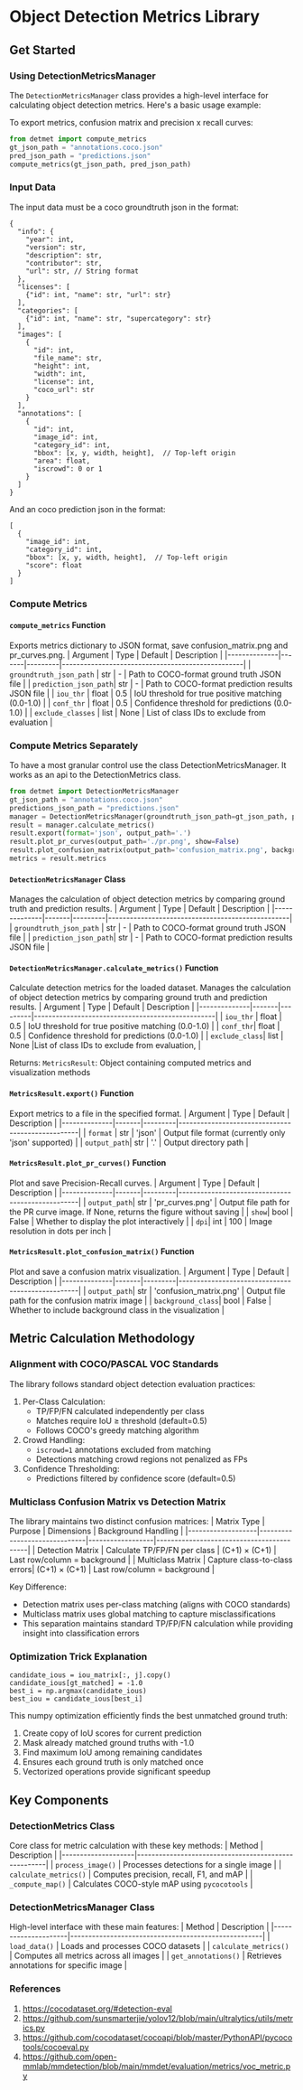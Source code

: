 # Object Detection Metrics Library

## Get Started

### Using DetectionMetricsManager
The `DetectionMetricsManager` class provides a high-level interface for calculating object detection metrics. Here's a basic usage example:

To export metrics, confusion matrix and precision x recall curves:
```python
from detmet import compute_metrics
gt_json_path = "annotations.coco.json"
pred_json_path = "predictions.json"
compute_metrics(gt_json_path, pred_json_path)
```

### Input Data
The input data must be a coco groundtruth json in the format:
```
{
  "info": {
    "year": int,
    "version": str,
    "description": str,
    "contributor": str,
    "url": str, // String format
  },
  "licenses": [
    {"id": int, "name": str, "url": str}
  ],
  "categories": [
    {"id": int, "name": str, "supercategory": str}
  ],
  "images": [
    {
      "id": int,
      "file_name": str,
      "height": int,
      "width": int,
      "license": int,
      "coco_url": str
    }
  ],
  "annotations": [
    {
      "id": int,
      "image_id": int,
      "category_id": int,
      "bbox": [x, y, width, height],  // Top-left origin
      "area": float,
      "iscrowd": 0 or 1
    }
  ]
}
```
And an coco prediction json in the format:
```
[
  {
    "image_id": int,
    "category_id": int,
    "bbox": [x, y, width, height],  // Top-left origin
    "score": float 
  }
]
```
### Compute Metrics
#### ```compute_metrics``` Function

Exports metrics dictionary to JSON format, save confusion_matrix.png and pr_curves.png.
| Argument     | Type  | Default | Description                                      |
|--------------|-------|---------|--------------------------------------------------|
| `groundtruth_json_path`    | str  | -       | Path to COCO-format ground truth JSON file    |
| `prediction_json_path`| str  | -       | Path to COCO-format prediction results JSON file        |
| `iou_thr`       | float   | 0.5     | IoU threshold for true positive matching (0.0-1.0)                                 |
| `conf_thr`     | float   | 0.5  |  Confidence threshold for predictions (0.0-1.0)    |
| `exclude_classes`     | list   | None  |  List of class IDs to exclude from evaluation    |

### Compute Metrics Separately
To have a most granular control use the class DetectionMetricsManager. It works as an api to the DetectionMetrics class.
```python
from detmet import DetectionMetricsManager
gt_json_path = "annotations.coco.json"
predictions_json_path = "predictions.json"
manager = DetectionMetricsManager(groundtruth_json_path=gt_json_path, prediction_json_path=predictions_json_path)
result = manager.calculate_metrics()
result.export(format='json', output_path='.')
result.plot_pr_curves(output_path='./pr.png', show=False)
result.plot_confusion_matrix(output_path='confusion_matrix.png', background_class=False)
metrics = result.metrics
```

#### ```DetectionMetricsManager``` Class

Manages the calculation of object detection metrics by comparing ground truth and prediction results.
| Argument     | Type  | Default | Description                                      |
|--------------|-------|---------|--------------------------------------------------|
| `groundtruth_json_path`    | str  | -       | Path to COCO-format ground truth JSON file    |
| `prediction_json_path`| str  | -       | Path to COCO-format prediction results JSON file        |


#### ```DetectionMetricsManager.calculate_metrics()``` Function

Calculate detection metrics for the loaded dataset.
Manages the calculation of object detection metrics by comparing ground truth and prediction results.
| Argument     | Type  | Default | Description                                      |
|--------------|-------|---------|--------------------------------------------------|
| `iou_thr`    | float  | 0.5      | IoU threshold for true positive matching (0.0-1.0)    |
| `conf_thr`| float  | 0.5       | Confidence threshold for predictions (0.0-1.0)        |
| `exclude_class`| list  | None       |List of class IDs to exclude from evaluation,        |

Returns:
```MetricsResult```: Object containing computed metrics and visualization methods

#### ```MetricsResult.export()``` Function

Export metrics to a file in the specified format.
| Argument     | Type  | Default | Description                                      |
|--------------|-------|---------|--------------------------------------------------|
| `format`    | str  | 'json'      |  Output file format (currently only 'json' supported)    |
| `output_path`| str  | '.'       | Output directory path        |

#### ```MetricsResult.plot_pr_curves()``` Function

Plot and save Precision-Recall curves.
| Argument     | Type  | Default | Description                                      |
|--------------|-------|---------|--------------------------------------------------|
| `output_path`| str  | 'pr_curves.png'       |  Output file path for the PR curve image. If None, returns the figure without saving        |
| `show`| bool  | False       |   Whether to display the plot interactively     |
| `dpi`| int  | 100       |   Image resolution in dots per inch       |

#### ```MetricsResult.plot_confusion_matrix()``` Function

Plot and save a confusion matrix visualization.
| Argument     | Type  | Default | Description                                      |
|--------------|-------|---------|--------------------------------------------------|
| `output_path`| str  | 'confusion_matrix.png'       |  Output file path for the confusion matrix image        |
| `background_class`| bool  | False       |   Whether to include background class in the visualization     |

## Metric Calculation Methodology
### Alignment with COCO/PASCAL VOC Standards

The library follows standard object detection evaluation practices:
1. Per-Class Calculation:
    * TP/FP/FN calculated independently per class
    * Matches require IoU ≥ threshold (default=0.5)
    * Follows COCO's greedy matching algorithm
2. Crowd Handling:
    * ```iscrowd=1```  annotations excluded from matching
    * Detections matching crowd regions not penalized as FPs
3. Confidence Thresholding:
    * Predictions filtered by confidence score (default=0.5)

### Multiclass Confusion Matrix vs Detection Matrix

The library maintains two distinct confusion matrices:
| Matrix Type       | Purpose                      | Dimensions       | Background Handling                      |
|-------------------|------------------------------|------------------|------------------------------------------|
| Detection Matrix   | Calculate TP/FP/FN per class | (C+1) × (C+1)     | Last row/column = background             |
| Multiclass Matrix  | Capture class-to-class errors| (C+1) × (C+1)     | Last row/column = background             |

Key Difference:
* Detection matrix uses per-class matching (aligns with COCO standards)
* Multiclass matrix uses global matching to capture misclassifications
* This separation maintains standard TP/FP/FN calculation while providing insight into classification errors

### Optimization Trick Explanation
```
candidate_ious = iou_matrix[:, j].copy()
candidate_ious[gt_matched] = -1.0
best_i = np.argmax(candidate_ious)
best_iou = candidate_ious[best_i]
```
This numpy optimization efficiently finds the best unmatched ground truth:
1. Create copy of IoU scores for current prediction
2. Mask already matched ground truths with -1.0
3. Find maximum IoU among remaining candidates
4. Ensures each ground truth is only matched once
5. Vectorized operations provide significant speedup

## Key Components
### DetectionMetrics Class

Core class for metric calculation with these key methods:
| Method             | Description                                         |
|--------------------|-----------------------------------------------------|
| `process_image()`  | Processes detections for a single image             |
| `calculate_metrics()` | Computes precision, recall, F1, and mAP         |
| `_compute_map()`   | Calculates COCO-style mAP using `pycocotools`       |

### DetectionMetricsManager Class

High-level interface with these main features:
| Method              | Description                                         |
|---------------------|-----------------------------------------------------|
| `load_data()`       | Loads and processes COCO datasets                   |
| `calculate_metrics()` | Computes all metrics across all images           |
| `get_annotations()` | Retrieves annotations for specific image           |


### References
1. https://cocodataset.org/#detection-eval
2. https://github.com/sunsmarterjie/yolov12/blob/main/ultralytics/utils/metrics.py
3. https://github.com/cocodataset/cocoapi/blob/master/PythonAPI/pycocotools/cocoeval.py
4. https://github.com/open-mmlab/mmdetection/blob/main/mmdet/evaluation/metrics/voc_metric.py